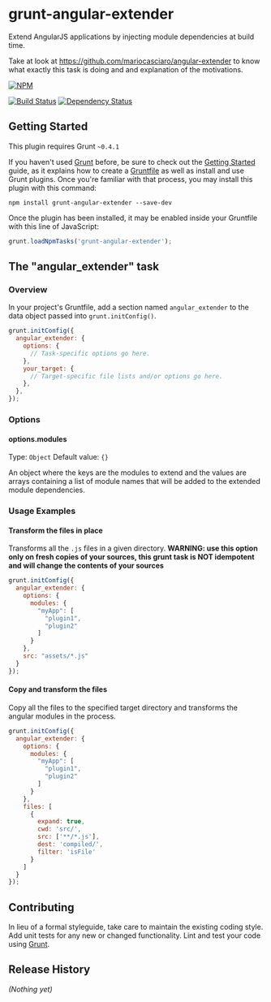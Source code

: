 # grunt-angular-extender

Extend AngularJS applications by injecting module dependencies at build time.

Take at look at https://github.com/mariocasciaro/angular-extender to know what exactly this task is doing 
 and and explanation of the motivations.
 

[![NPM](https://nodei.co/npm/grunt-angular-extender.png?downloads=true)](https://nodei.co/npm/grunt-angular-extender/)

[![Build Status](https://travis-ci.org/mariocasciaro/grunt-angular-extender.png)](https://travis-ci.org/mariocasciaro/grunt-angular-extender)
[![Dependency Status](https://david-dm.org/mariocasciaro/grunt-angular-extender.png)](https://david-dm.org/mariocasciaro/grunt-angular-extender)

## Getting Started
This plugin requires Grunt `~0.4.1`

If you haven't used [Grunt](http://gruntjs.com/) before, be sure to check out the 
[Getting Started](http://gruntjs.com/getting-started) guide, as it explains how to create a 
[Gruntfile](http://gruntjs.com/sample-gruntfile) as well as install and use Grunt plugins. 
Once you're familiar with that process, you may install this plugin with this command:

```shell
npm install grunt-angular-extender --save-dev
```

Once the plugin has been installed, it may be enabled inside your Gruntfile with this line of JavaScript:

```js
grunt.loadNpmTasks('grunt-angular-extender');
```

## The "angular_extender" task

### Overview
In your project's Gruntfile, add a section named `angular_extender` to the data object passed into `grunt.initConfig()`.

```js
grunt.initConfig({
  angular_extender: {
    options: {
      // Task-specific options go here.
    },
    your_target: {
      // Target-specific file lists and/or options go here.
    },
  },
});
```

### Options

#### options.modules
Type: `Object`
Default value: `{}`

An object where the keys are the modules to extend and the values are arrays containing a list of module names 
that will be added to the extended module dependencies.

### Usage Examples

#### Transform the files in place

Transforms all the `.js` files in a given directory.
**WARNING: use this option only on fresh copies of your sources, this grunt task is NOT idempotent and will change 
the contents of your sources**

```js
grunt.initConfig({
  angular_extender: {
    options: {
      modules: {
        "myApp": [
          "plugin1",
          "plugin2"
        ]
      }
    },
    src: "assets/*.js"
  }
});
```


#### Copy and transform the files

Copy all the files to the specified target directory and transforms the angular modules in the process.

```js
grunt.initConfig({
  angular_extender: {
    options: {
      modules: {
        "myApp": [
          "plugin1",
          "plugin2"
        ]
      }
    },
    files: [
      {
        expand: true, 
        cwd: 'src/', 
        src: ['**/*.js'], 
        dest: 'compiled/', 
        filter: 'isFile'
      }
    ]
  }
});
```

## Contributing
In lieu of a formal styleguide, take care to maintain the existing coding style. 
Add unit tests for any new or changed functionality. Lint and test your code using [Grunt](http://gruntjs.com/).

## Release History
_(Nothing yet)_
